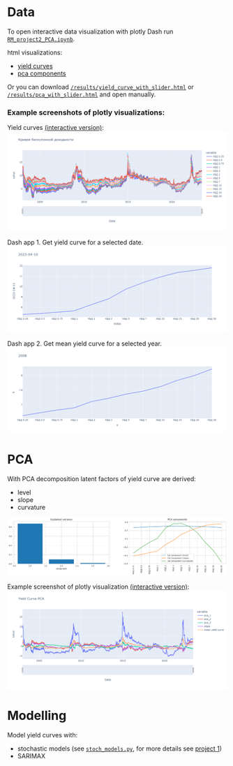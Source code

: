 # Data
To open interactive data visualization with plotly Dash run [`RM_project2_PCA.ipynb`](RM_project2_PCA.ipynb).

html visualizations:
- [yield curves](https://htmlpreview.github.io/?https://github.com/quynhu-d/hse_risk_management_2/blob/main/results/yield_curve_with_slider.html)
- [pca components](https://htmlpreview.github.io/?https://github.com/quynhu-d/hse_risk_management_2/blob/main/results/pca_with_slider.html)

Or you can download [`/results/yield_curve_with_slider.html`](../results/yield_curve_with_slider.html) or [`/results/pca_with_slider.html`](../results/pca_with_slider.html) and open manually.

### Example screenshots of plotly visualizations:
Yield curves [(interactive version)](https://htmlpreview.github.io/?https://github.com/quynhu-d/hse_risk_management_2/blob/main/results/yield_curve_with_slider.html):
![alt text](../results/yield_curve_plotly.png)

Dash app 1. Get yield curve for a selected date.
![alt text](../results/dash_date_example.png)

Dash app 2. Get mean yield curve for a selected year.
![alt text](../results/dash_mean_example.png)

# PCA
With PCA decomposition latent factors of yield curve are derived:
- level
- slope
- curvature

![alt text](../results/pca_components.png)

Example screenshot of plotly visualization [(interactive version)](https://htmlpreview.github.io/?https://github.com/quynhu-d/hse_risk_management_2/blob/main/results/yield_curve_with_slider.html):
![alt text](../results/pca_all.png)

# Modelling
Model yield curves with:
- stochastic models (see [`stoch_models.py`](stoch_models.py), for more details see [project 1](https://github.com/quynhu-d/hse_risk_management_1))
- SARIMAX
